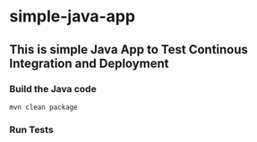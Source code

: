 # simple-java-app
## This is simple Java App to Test Continous Integration and Deployment

### Build the Java code
```mvn clean package```

### Run Tests
